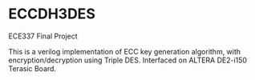# ECCDH3DES
ECE337 Final Project

This is a verilog implementation of ECC key generation algorithm, with encryption/decryption using Triple DES.
Interfaced on ALTERA DE2-i150 Terasic Board.
